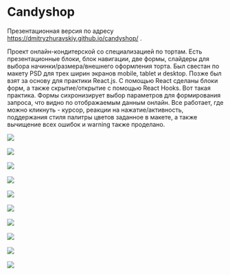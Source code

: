 # Candyshop

Презентационная версия по адресу https://dmitryzhuravskiy.github.io/candyshop/ .


Проект онлайн-кондитерской со специализацией по тортам. Есть презентационные блоки, блок навигации, две формы, слайдеры для выбора начинки/размера/внешнего оформления торта. Был свестан по макету PSD для трех ширин экранов mobile, tablet и desktop. Позже был взят за основу для практики React.js. С помощью React сделаны блоки форм, а также скрытие/открытие с помощью React Hooks. Вот такая практика. Формы сихронизирует выбор параметров для формирования запроса, что видно по отображаемым данным онлайн. Все работает, где можно кликнуть - курсор, реакции на нажатие/активность, поддержания стиля палитры цветов заданное в макете, а также вычищение всех ошибок и warning также проделано.

<img src="https://github.com/DmitryZhuravskiy/cakes/raw/Branch-2018/public/img/cakes--1.jpg "/>
<br /><br />
<img src="https://github.com/DmitryZhuravskiy/cakes/raw/Branch-2018/public/img/cakes--2.jpg "/>
<br /><br />
<img src="https://github.com/DmitryZhuravskiy/cakes/raw/Branch-2018/public/img/cakes--3.jpg "/>
<br /><br />
<img src="https://github.com/DmitryZhuravskiy/cakes/raw/Branch-2018/public/img/cakes--4.jpg "/>
<br /><br />
<img src="https://github.com/DmitryZhuravskiy/cakes/raw/Branch-2018/public/img/cakes--5.jpg "/>
<br /><br />
<img src="https://github.com/DmitryZhuravskiy/cakes/raw/Branch-2018/public/img/cakes--6.jpg "/>
<br /><br />
<img src="https://github.com/DmitryZhuravskiy/cakes/raw/Branch-2018/public/img/cakes--7.jpg "/>
<br /><br />
<img src="https://github.com/DmitryZhuravskiy/cakes/raw/Branch-2018/public/img/cakes--8.jpg "/>
<br /><br />
<img src="https://github.com/DmitryZhuravskiy/cakes/raw/Branch-2018/public/img/cakes--9.jpg "/>
<br /><br />
<img src="https://github.com/DmitryZhuravskiy/cakes/raw/Branch-2018/public/img/cakes--10.jpg "/>
<br /><br />
